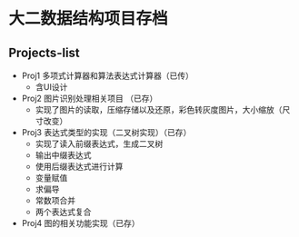 # 大二数据结构项目存档
## Projects-list
- Proj1 多项式计算器和算法表达式计算器（已传）
  - 含UI设计
- Proj2 图片识别处理相关项目 （已存）
  - 实现了图片的读取，压缩存储以及还原，彩色转灰度图片，大小缩放（尺寸改变）
- Proj3 表达式类型的实现（二叉树实现）（已存）
  - 实现了读入前缀表达式，生成二叉树
  - 输出中缀表达式
  - 使用后缀表达式进行计算
  - 变量赋值
  - 求偏导
  - 常数项合并
  - 两个表达式复合
- Proj4 图的相关功能实现（已存）
